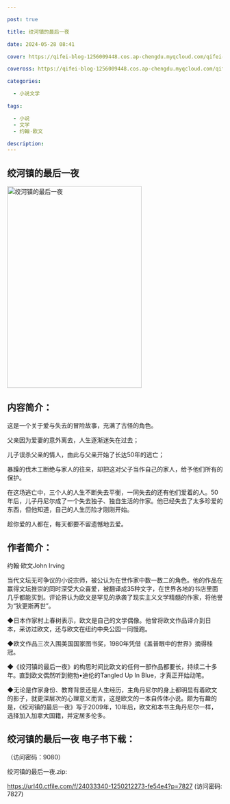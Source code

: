 ```yaml
---

post: true

title: 绞河镇的最后一夜

date: 2024-05-28 08:41

cover: https://qifei-blog-1256009448.cos.ap-chengdu.myqcloud.com/qifei-blog/660cca119f345e8d03cf783f.jpg

coveross: https://qifei-blog-1256009448.cos.ap-chengdu.myqcloud.com/qifei-blog/660cca119f345e8d03cf783f.jpg

categories:

  - 小说文学

tags:

  - 小说
  - 文学
  - 约翰·欧文

description:
---
```


## 绞河镇的最后一夜
<img alt="绞河镇的最后一夜 " class="aligncenter loaded" data-was-processed="true" decoding="async" fetchpriority="high" height="471" src="https://qifei-blog-1256009448.cos.ap-chengdu.myqcloud.com/qifei-blog/660cca119f345e8d03cf783f.jpg " style="cursor: zoom-in;" width="314"/>

## 内容简介：

这是一个关于爱与失去的冒险故事，充满了古怪的角色。

父亲因为爱妻的意外离去，人生逐渐迷失在过去；

儿子误杀父亲的情人，由此与父亲开始了长达50年的逃亡；

暴躁的伐木工断绝与家人的往来，却把这对父子当作自己的家人，给予他们所有的保护。

在这场逃亡中，三个人的人生不断失去平衡，一同失去的还有他们爱着的人。50年后，儿子丹尼尔成了一个失去独子、独自生活的作家。他已经失去了太多珍爱的东西，但他知道，自己的人生历险才刚刚开始。

趁你爱的人都在，每天都要不留遗憾地去爱。

## 作者简介：

约翰·欧文John Irving

当代文坛无可争议的小说宗师，被公认为在世作家中数一数二的角色。他的作品在赢得文坛推崇的同时深受大众喜爱，被翻译成35种文字，在世界各地的书店里面几乎都能买到。评论界认为欧文是罕见的承袭了现实主义文学精髓的作家，将他誉为“狄更斯再世”。

◆日本作家村上春树表示，欧文是自己的文学偶像。他曾将欧文作品译介到日本，采访过欧文，还与欧文在纽约中央公园一同慢跑。

◆欧文作品三次入围美国国家图书奖，1980年凭借《盖普眼中的世界》摘得桂冠。

◆《绞河镇的最后一夜》的构思时间比欧文的任何一部作品都要长，持续二十多年。直到欧文偶然听到鲍勃•迪伦的Tangled Up In Blue，才真正开始动笔。

◆无论是作家身份、教育背景还是人生经历，主角丹尼尔的身上都明显有着欧文的影子，就更深层次的心理意义而言，这是欧文的一本自传体小说。颇为有趣的是，《绞河镇的最后一夜》写于2009年，10年后，欧文和本书主角丹尼尔一样，选择加入加拿大国籍，并定居多伦多。

## 绞河镇的最后一夜 电子书下载：

 （访问密码：9080）

绞河镇的最后一夜.zip: 

https://url40.ctfile.com/f/24033340-1250212273-fe54e4?p=7827 (访问密码: 7827)

